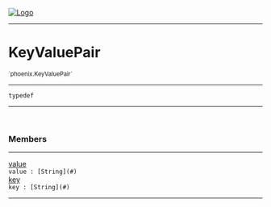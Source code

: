 
[![Logo](../../images/logo.png)](../../api/index.html)

---



<h1>KeyValuePair</h1>
<small>`phoenix.KeyValuePair`</small>



---

`typedef`

---

&nbsp;
&nbsp;



<h3>Members</h3> <hr/><span class="member apipage">
                <a name="value"><a class="lift" href="#value">value</a></a><div class="clear"></div><code class="signature apipage">value : [String](#)</code><br/></span>
            <span class="small_desc_flat"></span><span class="member apipage">
                <a name="key"><a class="lift" href="#key">key</a></a><div class="clear"></div><code class="signature apipage">key : [String](#)</code><br/></span>
            <span class="small_desc_flat"></span>







---

&nbsp;
&nbsp;
&nbsp;
&nbsp;